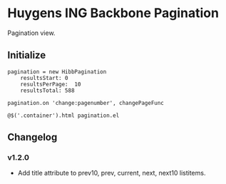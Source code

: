 # Huygens ING Backbone Pagination

Pagination view.

## Initialize
```
pagination = new HibbPagination
	resultsStart: 0
	resultsPerPage:  10
	resultsTotal: 588

pagination.on 'change:pagenumber', changePageFunc

@$('.container').html pagination.el
```

## Changelog

### v1.2.0

* Add title attribute to prev10, prev, current, next, next10 listitems.